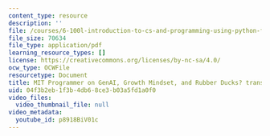 ```yaml
---
content_type: resource
description: ''
file: /courses/6-100l-introduction-to-cs-and-programming-using-python-fall-2022/p8918BiV01c_transcript.pdf
file_size: 70634
file_type: application/pdf
learning_resource_types: []
license: https://creativecommons.org/licenses/by-nc-sa/4.0/
ocw_type: OCWFile
resourcetype: Document
title: MIT Programmer on GenAI, Growth Mindset, and Rubber Ducks? transcript
uid: 04f3b2eb-1f3b-4db6-8ce3-b03a5fd1a0f0
video_files:
  video_thumbnail_file: null
video_metadata:
  youtube_id: p8918BiV01c
---
```


